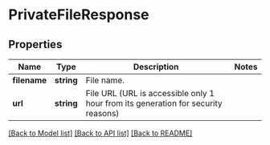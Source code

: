 # PrivateFileResponse

## Properties

Name | Type | Description | Notes
------------ | ------------- | ------------- | -------------
**filename** | **string** | File name. |
**url** | **string** | File URL (URL is accessible only 1 hour from its generation for security reasons) |

[[Back to Model list]](../../README.md#models) [[Back to API list]](../../README.md#endpoints) [[Back to README]](../../README.md)
